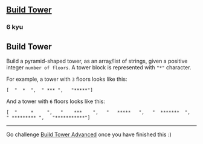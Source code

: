 <h2><a href=https://www.codewars.com/kata/576757b1df89ecf5bd00073b/train/python target="_blank">Build Tower</a></h2><h3>6 kyu</h3><h2 id="build-tower">Build Tower</h2><p>Build a pyramid-shaped tower, as an array/list of strings, given a positive integer <code>number of floors</code>. A tower block is represented with <code>"*"</code> character.</p><p>For example, a tower with <code>3</code> floors looks like this:</p><pre><code>[  "  *  ",  " *** ",   "*****"]</code></pre><p>And a tower with <code>6</code> floors looks like this:</p><pre><code>[  "     *     ",   "    ***    ",   "   *****   ",   "  *******  ",   " ********* ",   "***********"]</code></pre><hr><p>Go challenge <a href="https://www.codewars.com/kata/57675f3dedc6f728ee000256" data-turbolinks="false" target="_blank">Build Tower Advanced</a> once you have finished this :)</p>